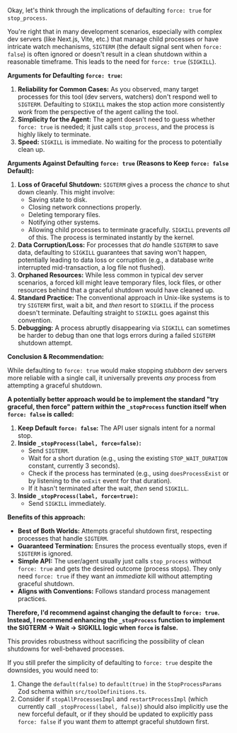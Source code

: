 Okay, let's think through the implications of defaulting `force: true` for `stop_process`.

You're right that in many development scenarios, especially with complex dev servers (like Next.js, Vite, etc.) that manage child processes or have intricate watch mechanisms, `SIGTERM` (the default signal sent when `force: false`) is often ignored or doesn't result in a clean shutdown within a reasonable timeframe. This leads to the need for `force: true` (`SIGKILL`).

**Arguments for Defaulting `force: true`:**

1.  **Reliability for Common Cases:** As you observed, many target processes for this tool (dev servers, watchers) don't respond well to `SIGTERM`. Defaulting to `SIGKILL` makes the stop action more consistently *work* from the perspective of the agent calling the tool.
2.  **Simplicity for the Agent:** The agent doesn't need to guess whether `force: true` is needed; it just calls `stop_process`, and the process is highly likely to terminate.
3.  **Speed:** `SIGKILL` is immediate. No waiting for the process to potentially clean up.

**Arguments Against Defaulting `force: true` (Reasons to Keep `force: false` Default):**

1.  **Loss of Graceful Shutdown:** `SIGTERM` gives a process the *chance* to shut down cleanly. This might involve:
    *   Saving state to disk.
    *   Closing network connections properly.
    *   Deleting temporary files.
    *   Notifying other systems.
    *   Allowing child processes to terminate gracefully.
    `SIGKILL` prevents *all* of this. The process is terminated instantly by the kernel.
2.  **Data Corruption/Loss:** For processes that *do* handle `SIGTERM` to save data, defaulting to `SIGKILL` guarantees that saving won't happen, potentially leading to data loss or corruption (e.g., a database write interrupted mid-transaction, a log file not flushed).
3.  **Orphaned Resources:** While less common in typical dev server scenarios, a forced kill might leave temporary files, lock files, or other resources behind that a graceful shutdown would have cleaned up.
4.  **Standard Practice:** The conventional approach in Unix-like systems is to try `SIGTERM` first, wait a bit, and *then* resort to `SIGKILL` if the process doesn't terminate. Defaulting straight to `SIGKILL` goes against this convention.
5.  **Debugging:** A process abruptly disappearing via `SIGKILL` can sometimes be harder to debug than one that logs errors during a failed `SIGTERM` shutdown attempt.

**Conclusion & Recommendation:**

While defaulting to `force: true` would make stopping *stubborn* dev servers more reliable with a single call, it universally prevents *any* process from attempting a graceful shutdown.

**A potentially better approach would be to implement the standard "try graceful, then force" pattern *within* the `_stopProcess` function itself when `force: false` is called:**

1.  **Keep Default `force: false`:** The API user signals intent for a normal stop.
2.  **Inside `_stopProcess(label, force=false)`:**
    *   Send `SIGTERM`.
    *   Wait for a short duration (e.g., using the existing `STOP_WAIT_DURATION` constant, currently 3 seconds).
    *   Check if the process has terminated (e.g., using `doesProcessExist` or by listening to the `onExit` event for that duration).
    *   If it hasn't terminated after the wait, *then* send `SIGKILL`.
3.  **Inside `_stopProcess(label, force=true)`:**
    *   Send `SIGKILL` immediately.

**Benefits of this approach:**

*   **Best of Both Worlds:** Attempts graceful shutdown first, respecting processes that handle `SIGTERM`.
*   **Guaranteed Termination:** Ensures the process eventually stops, even if `SIGTERM` is ignored.
*   **Simple API:** The user/agent usually just calls `stop_process` without `force: true` and gets the desired outcome (process stops). They only need `force: true` if they want an *immediate* kill without attempting graceful shutdown.
*   **Aligns with Conventions:** Follows standard process management practices.

**Therefore, I'd recommend against changing the default to `force: true`. Instead, I recommend enhancing the `_stopProcess` function to implement the SIGTERM -> Wait -> SIGKILL logic when `force` is false.**

This provides robustness without sacrificing the possibility of clean shutdowns for well-behaved processes.

If you still prefer the simplicity of defaulting to `force: true` despite the downsides, you would need to:

1.  Change the `default(false)` to `default(true)` in the `StopProcessParams` Zod schema within `src/toolDefinitions.ts`.
2.  Consider if `stopAllProcessesImpl` and `restartProcessImpl` (which currently call `_stopProcess(label, false)`) should also implicitly use the new forceful default, or if they should be updated to explicitly pass `force: false` if you want *them* to attempt graceful shutdown first.